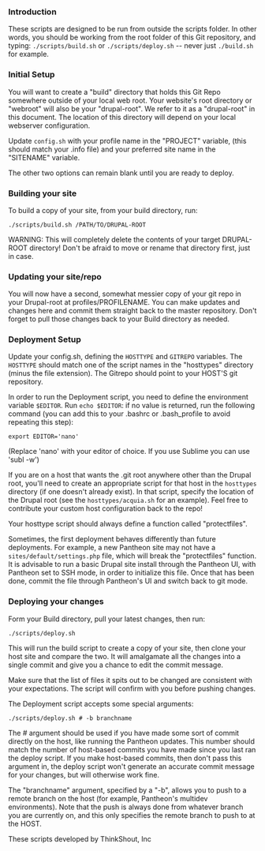 ### Introduction
These scripts are designed to be run from outside the scripts folder. In other words, you should be working from the root folder of this Git repository, and typing:
```./scripts/build.sh``` or ```./scripts/deploy.sh``` -- never just ```./build.sh``` for example.

### Initial Setup
You will want to create a "build" directory that holds this Git Repo somewhere outside of your local web root. Your website's root directory or "webroot" will also be your "drupal-root". We refer to it as a "drupal-root" in this document. The location of this directory will depend on your local webserver configuration.

Update ```config.sh``` with your profile name in the "PROJECT" variable, (this should match your .info file) and your preferred site name in the "SITENAME" variable.

The other two options can remain blank until you are ready to deploy.

### Building your site
To build a copy of your site, from your build directory, run:

```./scripts/build.sh /PATH/TO/DRUPAL-ROOT```

WARNING: This will completely delete the contents of your target DRUPAL-ROOT directory! Don't be afraid to move or rename that directory first, just in case.

### Updating your site/repo
You will now have a second, somewhat messier copy of your git repo in your Drupal-root at profiles/PROFILENAME. You can make updates and changes here and commit them straight back to the master repository. Don't forget to pull those changes back to your Build directory as needed.

### Deployment Setup
Update your config.sh, defining the ```HOSTTYPE``` and ```GITREPO``` variables. The ```HOSTTYPE``` should match one of the script names in the "hosttypes" directory (minus the file extension). The Gitrepo should point to your HOST'S git repository.

In order to run the Deployment script, you need to define the environment variable ```$EDITOR```. Run ```echo $EDITOR```: if no value is returned, run the following command (you can add this to your .bashrc or .bash_profile to avoid repeating this step):

```export EDITOR='nano'```

(Replace 'nano' with your editor of choice. If you use Sublime you can use 'subl -w')

If you are on a host that wants the .git root anywhere other than the Drupal root, you'll need to create an appropriate script for that host in the  ```hosttypes``` directory (if one doesn't already exist). In that script, specify the location of the Drupal root (see the ```hosttypes/acquia.sh``` for an example). Feel free to contribute your custom host configuration back to the repo!

Your hosttype script should always define a function called "protectfiles".

Sometimes, the first deployment behaves differently than future deployments. For example, a new Pantheon site may not have a ```sites/default/settings.php``` file, which will break the "protectfiles" function. It is advisable to run a basic Drupal site install through the Pantheon UI, with Pantheon set to SSH mode, in order to initialize this file. Once that has been done, commit the file through Pantheon's UI and switch back to git mode.

### Deploying your changes

Form your Build directory, pull your latest changes, then run:

```./scripts/deploy.sh```

This will run the build script to create a copy of your site, then clone your host site and compare the two. It will amalgamate all the changes into a single commit and give you a chance to edit the commit message.

Make sure that the list of files it spits out to be changed are consistent with your expectations. The script will confirm with you before pushing changes.

The Deployment script accepts some special arguments:

```./scripts/deploy.sh # -b branchname```

The # argument should be used if you have made some sort of commit directly on the host, like running the Pantheon updates. This number should match the number of host-based commits you have made since you last ran the deploy script. If you make host-based commits, then don't pass this argument in, the deploy script won't generate an accurate commit message for your changes, but will otherwise work fine.

The "branchname" argument, specified by a "-b", allows you to push to a remote branch on the host (for example, Pantheon's multidev environments). Note that the push is always done from whatever branch you are currently on, and this only specifies the remote branch to push to at the HOST.

These scripts developed by ThinkShout, Inc
